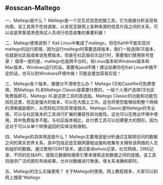 #osscan-Maltego
---

一、Maltego是什么？ Maltego是一个交互式信息挖掘工具，它为链接分析呈现有向图。该工具用于在线调查，以发现互联网上各种来源的信息片段之间的关系，可以说是黑客或渗透测试人员进行信息收集的重要利器！ 

二、Maltego使用说明？ Kali Linux中集成了maltego，但在Kali中不能实现对maltego的运行即用，因为运行maltego时需要选择版本，我们一般选择CE版本，也就是社区版或者说免费版本。但是在社区版初次运行时，需要我们使用账号登录！ 值得一提的是，maltego也是跨平台的，有Linux版本和Windows版本和Mac版本，Windows运行的话，需要有java环境！建议如果你在Kali Linux中搞不定的话，也可以到Windows环境中搞！可能会更加容易实现！

三、Maltego各个版本，傻傻分不清呀怎么办？ Maltego CE和Casefile可免费使用，而Maltego XL和Maltego Classic是需要付费的，一般个人用户选择CE社区免费版即可。Maltego XL是这款工具的首选版。Maltego Classic的功能和功能包括在这里，但这是强大的版本，可以在大图上工作。这也将使您能够绘制整个网络的清晰威胁图片，从而轻松识别异常或弱点。Maltego Classic是Maltego的专业版，可以与社区版本的工具进行扩展的兼容性和功能性。这也可以在商业环境中使用，其中免费版本不能。与社区版本相比，此付费工具可以创建更大的图形，因为这对于可以从单个转换返回的实体没有限制。 

四、Maltego的具体用途是什么？ Maltego主要用途是分析通过互联网访问的数据之间的真实世界关系，其中包括足迹互联网基础设施和收集有关拥有该网络的人员和组织的数据。通过使用OSINT技术，通过查询whois记录，社交网络，DNS记录，不同的在线API，提取元数据和搜索引擎来搜索这些数据之间的连接。该工具将提供广泛的图形布局结果，允许对数据进行聚类，使关系准确和即时。

五、Maltego的怎么实操使用？ 关于Maltego的使用，网上教程很多，大家可以到网上搜索“Maltego

